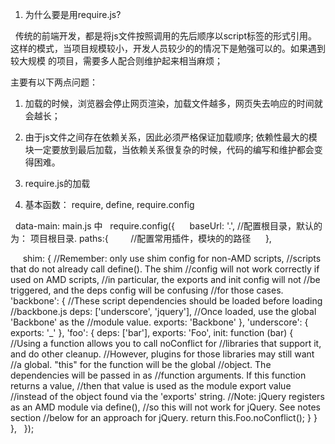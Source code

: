 1. 为什么要是用require.js?

   传统的前端开发，都是将js文件按照调用的先后顺序以script标签的形式引用。
这样的模式，当项目规模较小，开发人员较少的的情况下是勉强可以的。如果遇到较大规模
的项目，需要多人配合则维护起来相当麻烦；

主要有以下两点问题：
   1.  加载的时候，浏览器会停止网页渲染，加载文件越多，网页失去响应的时间就会越长； 
   2.  由于js文件之间存在依赖关系，因此必须严格保证加载顺序; 依赖性最大的模块一定要放到最后加载，当依赖关系很复杂的时候，代码的编写和维护都会变得困难。

2. require.js的加载

   <script type="text/javascript"  async="true" defer data-main="main"  src="require.js"></script>

3. 基本函数： require, define, require.config
  
   data-main: main.js 中
   require.config({
      baseUrl: '.', //配置根目录，默认的为： 项目根目录.
      paths:{
         //配置常用插件，模块的的路径
      },
      
      shim: {
         //Remember: only use shim config for non-AMD scripts,
         //scripts that do not already call define(). The shim
         //config will not work correctly if used on AMD scripts,
         //in particular, the exports and init config will not
         //be triggered, and the deps config will be confusing
         //for those cases.
         'backbone': {
            //These script dependencies should be loaded before loading
            //backbone.js
            deps: ['underscore', 'jquery'],
            //Once loaded, use the global 'Backbone' as the
            //module value.
            exports: 'Backbone'
        },
        'underscore': {
            exports: '_'
        },
        'foo': {
            deps: ['bar'],
            exports: 'Foo',
            init: function (bar) {
                //Using a function allows you to call noConflict for
                //libraries that support it, and do other cleanup.
                //However, plugins for those libraries may still want
                //a global. "this" for the function will be the global
                //object. The dependencies will be passed in as
                //function arguments. If this function returns a value,
                //then that value is used as the module export value
                //instead of the object found via the 'exports' string.
                //Note: jQuery registers as an AMD module via define(),
                //so this will not work for jQuery. See notes section
                //below for an approach for jQuery.
                return this.Foo.noConflict();
            }
        }
      },
   });


              
                  
